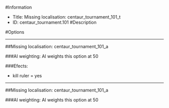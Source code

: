 #Information
 - Title: Missing localisation: centaur_tournament_101_t
 - ID: centaur_tournament.101
#Description

#Options

___
##Missing localisation: centaur_tournament_101_a

###AI weighting:
AI weights this option at 50


###Efects:<ul><li>kill ruler = yes</li></ul>

___
##Missing localisation: centaur_tournament_101_a

###AI weighting:
AI weights this option at 50

